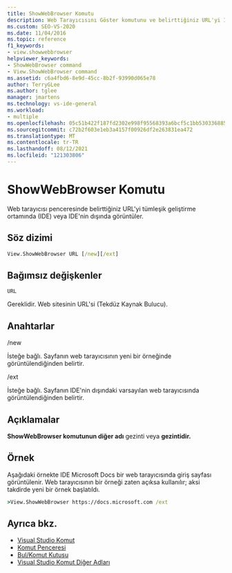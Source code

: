```yaml
---
title: ShowWebBrowser Komutu
description: Web Tarayıcısını Göster komutunu ve belirttiğiniz URL'yi IDE içinde veya IDE'nin dışında bir web tarayıcısı penceresinde nasıl görüntüley olduğunu öğrenin.
ms.custom: SEO-VS-2020
ms.date: 11/04/2016
ms.topic: reference
f1_keywords:
- view.showwebbrowser
helpviewer_keywords:
- ShowWebBrowser command
- View.ShowWebBrowser command
ms.assetid: c6a4fbd6-8e9d-45cc-8b2f-93990d065e78
author: TerryGLee
ms.author: tglee
manager: jmartens
ms.technology: vs-ide-general
ms.workload:
- multiple
ms.openlocfilehash: 05c51b422f187fd2302e998f95568393a6bcf5c1bb530336885f0192a092b4d1
ms.sourcegitcommit: c72b2f603e1eb3a4157f00926df2e263831ea472
ms.translationtype: MT
ms.contentlocale: tr-TR
ms.lasthandoff: 08/12/2021
ms.locfileid: "121303806"
---
```

# <a name="showwebbrowser-command"></a>ShowWebBrowser Komutu

Web tarayıcısı penceresinde belirttiğiniz URL'yi tümleşik geliştirme ortamında (IDE) veya IDE'nin dışında görüntüler.

## <a name="syntax"></a>Söz dizimi

```cmd
View.ShowWebBrowser URL [/new][/ext]
```

## <a name="arguments"></a>Bağımsız değişkenler
`URL`

Gereklidir. Web sitesinin URL'si (Tekdüz Kaynak Bulucu).

## <a name="switches"></a>Anahtarlar
/new

İsteğe bağlı. Sayfanın web tarayıcısının yeni bir örneğinde görüntülendiğinden belirtir.

/ext

İsteğe bağlı. Sayfanın IDE'nin dışındaki varsayılan web tarayıcısında görüntülendiğinden belirtir.

## <a name="remarks"></a>Açıklamalar
**ShowWebBrowser komutunun diğer adı** gezinti veya **gezintidir.** 

## <a name="example"></a>Örnek
Aşağıdaki örnekte IDE Microsoft Docs bir web tarayıcısında giriş sayfası görüntülenir. Web tarayıcısının bir örneği zaten açıksa kullanılır; aksi takdirde yeni bir örnek başlatıldı.

```cmd
>View.ShowWebBrowser https://docs.microsoft.com /ext
```

## <a name="see-also"></a>Ayrıca bkz.

- [Visual Studio Komut](../../ide/reference/visual-studio-commands.md)
- [Komut Penceresi](../../ide/reference/command-window.md)
- [Bul/Komut Kutusu](../../ide/find-command-box.md)
- [Visual Studio Komut Diğer Adları](../../ide/reference/visual-studio-command-aliases.md)
